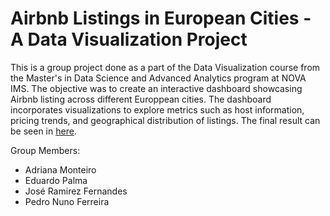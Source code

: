 # Airbnb Listings in European Cities - A Data Visualization Project

This is a group project done as a part of the Data Visualization course from the Master's in Data Science and Advanced Analytics program at NOVA IMS. The objective was to create an interactive dashboard showcasing Airbnb listing across different Europpean cities. The dashboard incorporates visualizations to explore metrics such as host information, pricing trends, and geographical distribution of listings.
The final result can be seen in [here](https://data-viz-project.onrender.com/).

Group Members:
- Adriana Monteiro
- Eduardo Palma
- José Ramirez Fernandes
- Pedro Nuno Ferreira
